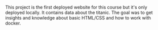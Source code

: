 This project is the first deployed website for this course but it's only 
deployed locally. It contains data about the titanic. The goal was to get 
insights and knowledge about basic HTML/CSS and how to work with docker.
